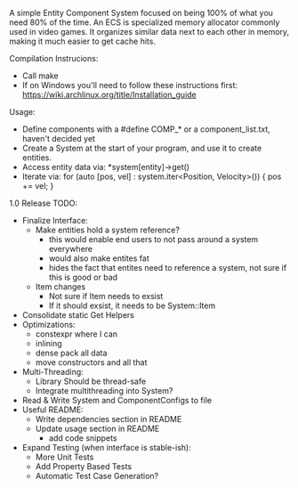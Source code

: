 A simple Entity Component System focused on being 100% of what you need 80% of the time. An ECS is specialized memory allocator commonly used in video games. It organizes similar data next to each other in memory, making it much easier to get cache hits.

Compilation Instrucions:
* Call make
* If on Windows you'll need to follow these instructions first: https://wiki.archlinux.org/title/Installation_guide

Usage:
* Define components with a #define COMP_* or a component_list.txt, haven't decided yet
* Create a System at the start of your program, and use it to create entities.
* Access entity data via: *system[entity]->get<Position>()
* Iterate via: for (auto [pos, vel] : system.iter<Position, Velocity>()) { pos += vel; }

1.0 Release TODO:
* Finalize Interface:
	* Make entities hold a system reference?
		* this would enable end users to not pass around a system everywhere
		* would also make entites fat
		* hides the fact that entites need to reference a system, not sure if this is good or bad
	* Item changes
		* Not sure if Item needs to exsist
		* If it should exsist, it needs to be System::Item
* Consolidate static Get Helpers
* Optimizations:
	* constexpr where I can
	* inlining
	* dense pack all data
	* move constructors and all that
* Multi-Threading:
	* Library Should be thread-safe
	* Integrate multithreading into System?
* Read & Write System and ComponentConfigs to file
* Useful README:
	* Write dependencies section in README
	* Update usage section in README
		* add code snippets
* Expand Testing (when interface is stable-ish):
	* More Unit Tests
	* Add Property Based Tests
	* Automatic Test Case Generation?

